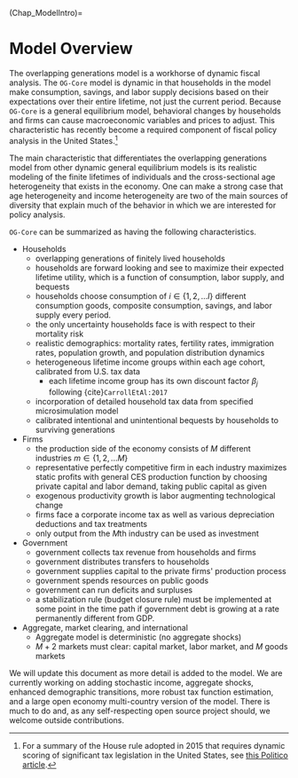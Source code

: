 (Chap_ModelIntro)=
# Model Overview

The overlapping generations model is a workhorse of dynamic fiscal analysis. The `OG-Core` model is dynamic in that households in the model make consumption, savings, and labor supply decisions based on their expectations over their entire lifetime, not just the current period. Because `OG-Core` is a general equilibrium model, behavioral changes by households and firms can cause macroeconomic variables and prices to adjust. This characteristic has recently become a required component of fiscal policy analysis in the United States.[^dynscore_note]

The main characteristic that differentiates the overlapping generations model from other dynamic general equilibrium models is its realistic modeling of the finite lifetimes of individuals and the cross-sectional age heterogeneity that exists in the economy. One can make a strong case that age heterogeneity and income heterogeneity are two of the main sources of diversity that explain much of the behavior in which we are interested for policy analysis.

`OG-Core` can be summarized as having the following characteristics.

* Households
    * overlapping generations of finitely lived households
    * households are forward looking and see to maximize their expected lifetime utility, which is a function of consumption, labor supply, and bequests
    * households choose consumption of $i\in\{1,2,...I\}$ different consumption goods, composite consumption, savings, and labor supply every period.
    * the only uncertainty households face is with respect to their mortality risk
    * realistic demographics: mortality rates, fertility rates, immigration rates, population growth, and population distribution dynamics
    * heterogeneous lifetime income groups within each age cohort, calibrated from U.S. tax data
        * each lifetime income group has its own discount factor $\beta_j$ following {cite}`CarrollEtAl:2017`
    * incorporation of detailed household tax data from specified microsimulation model
    * calibrated intentional and unintentional bequests by households to surviving generations
* Firms
    * the production side of the economy consists of $M$ different industries $m\in\{1,2,...M\}$
    * representative perfectly competitive firm in each industry maximizes static profits with general CES production function by choosing private capital and labor demand, taking public capital as given
    * exogenous productivity growth is labor augmenting technological change
    * firms face a corporate income tax as well as various depreciation deductions and tax treatments
    * only output from the $M$th industry can be used as investment
* Government
    * government collects tax revenue from households and firms
    * government distributes transfers to households
    * government supplies capital to the private firms' production process
    * government spends resources on public goods
    * government can run deficits and surpluses
    * a stabilization rule (budget closure rule) must be implemented at some point in the time path if government debt is growing at a rate permanently different from GDP.
* Aggregate, market clearing, and international
    * Aggregate model is deterministic (no aggregate shocks)
    * $M+2$ markets must clear: capital market, labor market, and $M$ goods markets


<!-- Put summary of the general incentives in the model, overall implications of the assumptions, and particularly how these interact with tax policy -->

We will update this document as more detail is added to the model. We are currently working on adding stochastic income, aggregate shocks, enhanced demographic transitions, more robust tax function estimation, and a large open economy multi-country version of the model. There is much to do and, as any self-respecting open source project should, we welcome outside contributions.

[^dynscore_note]: For a summary of the House rule adopted in 2015 that requires dynamic scoring of significant tax legislation in the United States, see [this Politico article](http://thehill.com/blogs/floor-action/house/228684-house-adopts-dynamic-scoring-rule).
